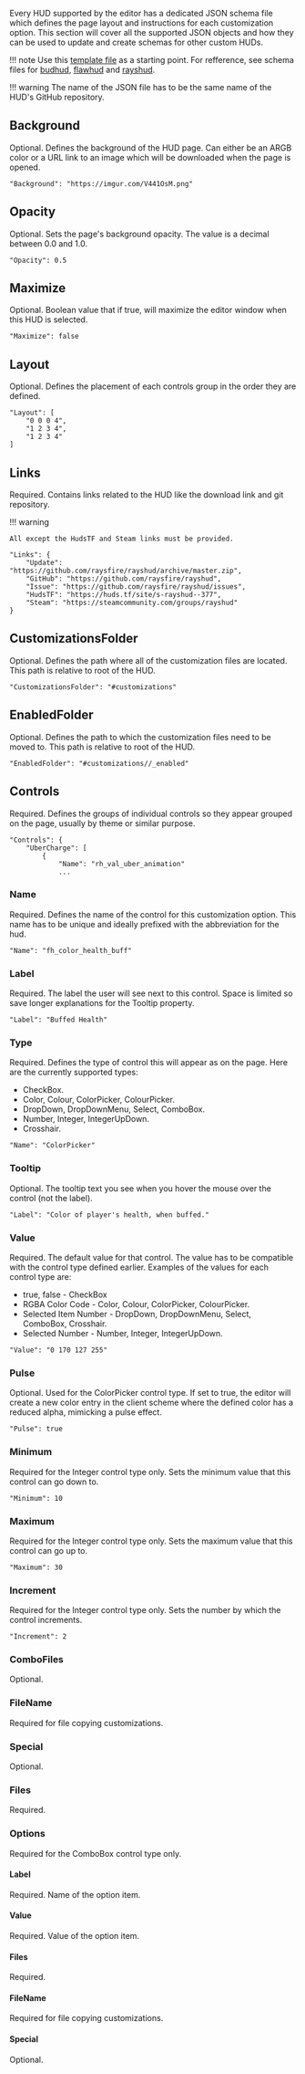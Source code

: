 Every HUD supported by the editor has a dedicated JSON schema file which defines the page layout and instructions for each customization option. This section will cover all the supported JSON objects and how they can be used to update and create schemas for other custom HUDs.

!!! note
    Use this [template file][json-template] as a starting point. For refference, see schema files for [budhud][json-budhud], [flawhud][json-flawhud] and [rayshud][json-rayshud].

!!! warning
    The name of the JSON file has to be the same name of the HUD's GitHub repository.

## Background

Optional. Defines the background of the HUD page. Can either be an ARGB color or a URL link to an image which will be downloaded when the page is opened.

```
"Background": "https://imgur.com/V441OsM.png"
```

## Opacity

Optional. Sets the page's background opacity. The value is a decimal between 0.0 and 1.0.

```
"Opacity": 0.5
```

## Maximize

Optional. Boolean value that if true, will maximize the editor window when this HUD is selected.

```
"Maximize": false
```

## Layout

Optional. Defines the placement of each controls group in the order they are defined.

```
"Layout": [
	"0 0 0 4",
	"1 2 3 4",
	"1 2 3 4"
]
```

## Links

Required. Contains links related to the HUD like the download link and git repository. 

!!! warning

    All except the HudsTF and Steam links must be provided.

```
"Links": {
	"Update": "https://github.com/raysfire/rayshud/archive/master.zip",
	"GitHub": "https://github.com/raysfire/rayshud",
	"Issue": "https://github.com/raysfire/rayshud/issues",
	"HudsTF": "https://huds.tf/site/s-rayshud--377",
	"Steam": "https://steamcommunity.com/groups/rayshud"
}
```

## CustomizationsFolder

Optional. Defines the path where all of the customization files are located. This path is relative to root of the HUD.

```
"CustomizationsFolder": "#customizations"
```

## EnabledFolder

Optional. Defines the path to which the customization files need to be moved to. This path is relative to root of the HUD.

```
"EnabledFolder": "#customizations//_enabled"
```

## Controls

Required. Defines the groups of individual controls so they appear grouped on the page, usually by theme or similar purpose.

```
"Controls": {
	"UberCharge": [
		{
			"Name": "rh_val_uber_animation"
			...
```

### Name

Required. Defines the name of the control for this customization option. This name has to be unique and ideally prefixed with the abbreviation for the hud.

```
"Name": "fh_color_health_buff"
```

### Label

Required. The label the user will see next to this control. Space is limited so save longer explanations for the Tooltip property.

```
"Label": "Buffed Health"
```

### Type

Required. Defines the type of control this will appear as on the page. Here are the currently supported types:

* CheckBox.
* Color, Colour, ColorPicker, ColourPicker.
* DropDown, DropDownMenu, Select, ComboBox.
* Number, Integer, IntegerUpDown.
* Crosshair.

```
"Name": "ColorPicker"
```

### Tooltip

Optional. The tooltip text you see when you hover the mouse over the control (not the label).

```
"Label": "Color of player's health, when buffed."
```

### Value

Required. The default value for that control. The value has to be compatible with the control type defined earlier. Examples of the values for each control type are:

* true, false - CheckBox
* RGBA Color Code - Color, Colour, ColorPicker, ColourPicker.
* Selected Item Number - DropDown, DropDownMenu, Select, ComboBox, Crosshair.
* Selected Number - Number, Integer, IntegerUpDown.

```
"Value": "0 170 127 255"
```

### Pulse

Optional. Used for the ColorPicker control type. If set to true, the editor will create a new color entry in the client scheme where the defined color has a reduced alpha, mimicking a pulse effect.

```
"Pulse": true
```

### Minimum

Required for the Integer control type only. Sets the minimum value that this control can go down to.

```
"Minimum": 10
```

### Maximum

Required for the Integer control type only. Sets the maximum value that this control can go up to.

```
"Maximum": 30
```

### Increment

Required for the Integer control type only. Sets the number by which the control increments.

```
"Increment": 2
```

### ComboFiles

Optional.

### FileName

Required for file copying customizations.

### Special

Optional.

### Files

Required.

### Options

Required for the ComboBox control type only. 

#### Label

Required. Name of the option item.

#### Value

Required. Value of the option item.

#### Files

Required.

#### FileName

Required for file copying customizations.

#### Special

Optional.

<!-- MARKDOWN LINKS -->
[json-budhud]: https://raw.githubusercontent.com/CriticalFlaw/TF2HUD.Editor/master/src/TF2HUD.Editor/JSON/budhud.json
[json-flawhud]: https://raw.githubusercontent.com/CriticalFlaw/TF2HUD.Editor/master/src/TF2HUD.Editor/JSON/flawhud.json
[json-rayshud]: https://raw.githubusercontent.com/CriticalFlaw/TF2HUD.Editor/master/src/TF2HUD.Editor/JSON/rayshud.json
[json-template]: https://raw.githubusercontent.com/CriticalFlaw/TF2HUD.Editor/master/docs/resources/template.json